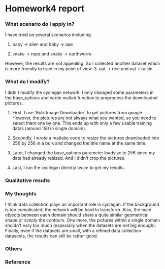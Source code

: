 # Homework4 report

### What scenario do I apply in?
I have tried on several scenarios including 
1. baby -> alien and baby -> ape

2. snake -> rope and snake -> earthworm

However, the results are not appealing. So I collected another dataset which is more friendly to train in my point of view.
3. oat -> rice and oat-> raisin

### What do I modify? 
I didn't modify the cyclegan network. I only changed some parameters in the base_options and wrote matlab function to preprocess the downloaded pictures.

1. First, I use 'Bulk Image Downloader' to get pictures from google. However, the pictures are not always what you wanted, so you need to select them one by one. This ends up with only a few usable training datas (around 150 in single domain).

2. Secondly, I wrote a matlabe code to resize the pictures downloaded into 256 by 256 in a bulk and changed the title name at the same time.

3. Later, I changed the base_options parameter loadsize to 256 since my data had already resized. And I didn't crop the pictures.

4. Last, I run the cyclegan directly twice to get my results.


### Qualitative results


### My thoughts 
I think data collection plays an important role in cyclegan. If the background is too complicated, the network will be hard to transform. Also, the main objects between each domain should share a quite similar geometrical shape or simply the contours.
One more, the pictures within a single domain sholdn't vary too much (especially when the datasets are not big enough).
Finally, even if the datasets are small, with a refined data collection datasests, the results can still be rather good.

### Others

### Reference
